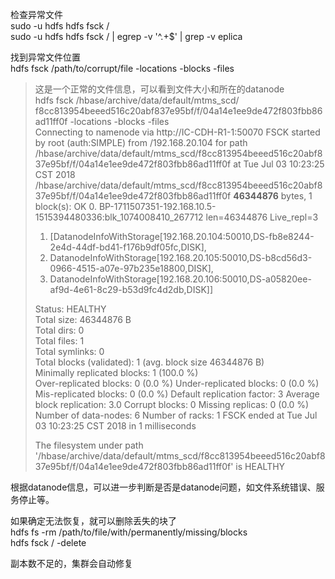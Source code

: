 检查异常文件  
sudo -u hdfs hdfs fsck /  
sudo -u hdfs hdfs fsck / | egrep -v '^\.+$' | grep -v eplica  
  
找到异常文件位置  
hdfs fsck /path/to/corrupt/file -locations -blocks -files   

> 这是一个正常的文件信息，可以看到文件大小和所在的datanode  
> hdfs fsck /hbase/archive/data/default/mtms_scd/ f8cc813954beeed516c20abf837e95bf/f/04a14e1ee9de472f803fbb86ad11ff0f  -locations -blocks -files  
> Connecting to namenode via http://IC-CDH-R1-1:50070 
> FSCK started by root (auth:SIMPLE) from /192.168.20.104 for path /hbase/archive/data/default/mtms_scd/f8cc813954beeed516c20abf837e95bf/f/04a14e1ee9de472f803fbb86ad11ff0f at Tue Jul 03 10:23:25 CST 2018 
/hbase/archive/data/default/mtms_scd/f8cc813954beeed516c20abf837e95bf/f/04a14e1ee9de472f803fbb86ad11ff0f **46344876** bytes, 1 block(s):  OK  0. BP-1711507351-192.168.10.5-1515394480336:blk_1074008410_267712 len=46344876 Live_repl=3  
> 1. [DatanodeInfoWithStorage[192.168.20.104:50010,DS-fb8e8244-2e4d-44df-bd41-f176b9df05fc,DISK],  
> 2. DatanodeInfoWithStorage[192.168.20.105:50010,DS-b8cd56d3-0966-4515-a07e-97b235e18800,DISK],  
> 3. DatanodeInfoWithStorage[192.168.20.106:50010,DS-a05820ee-af9d-4e61-8c29-b53d9fc4d2db,DISK]]   
>   
> Status: HEALTHY  
> Total size:	46344876 B  
>  Total dirs:	0  
> Total files:	1  
 Total symlinks:		0  
 Total blocks (validated):	1 (avg. block size 46344876 B)  
 Minimally replicated blocks:	1 (100.0 %)  
 Over-replicated blocks:	0 (0.0 %) 
 Under-replicated blocks:	0 (0.0 %) 
 Mis-replicated blocks:		0 (0.0 %) 
 Default replication factor:	3 
 Average block replication:	3.0 
 Corrupt blocks:		0 
 Missing replicas:		0 (0.0 %) 
 Number of data-nodes:		6 
 Number of racks:		1 
FSCK ended at Tue Jul 03 10:23:25 CST 2018 in 1 milliseconds  
> 
> The filesystem under path '/hbase/archive/data/default/mtms_scd/f8cc813954beeed516c20abf837e95bf/f/04a14e1ee9de472f803fbb86ad11ff0f' is HEALTHY

根据datanode信息，可以进一步判断是否是datanode问题，如文件系统错误、服务停止等。  
  
   
如果确定无法恢复，就可以删除丢失的块了    
hdfs fs -rm /path/to/file/with/permanently/missing/blocks    
hdfs fsck / -delete  

副本数不足的，集群会自动修复  
